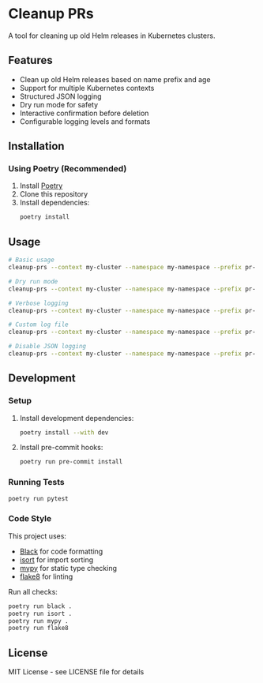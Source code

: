 # Cleanup PRs

A tool for cleaning up old Helm releases in Kubernetes clusters.

## Features

- Clean up old Helm releases based on name prefix and age
- Support for multiple Kubernetes contexts
- Structured JSON logging
- Dry run mode for safety
- Interactive confirmation before deletion
- Configurable logging levels and formats

## Installation

### Using Poetry (Recommended)

1. Install [Poetry](https://python-poetry.org/docs/#installation)
2. Clone this repository
3. Install dependencies:
   ```bash
   poetry install
   ```

## Usage

```bash
# Basic usage
cleanup-prs --context my-cluster --namespace my-namespace --prefix pr- --days 7

# Dry run mode
cleanup-prs --context my-cluster --namespace my-namespace --prefix pr- --days 7 --dry-run

# Verbose logging
cleanup-prs --context my-cluster --namespace my-namespace --prefix pr- --days 7 -v

# Custom log file
cleanup-prs --context my-cluster --namespace my-namespace --prefix pr- --days 7 --log-file /path/to/logs/cleanup.log

# Disable JSON logging
cleanup-prs --context my-cluster --namespace my-namespace --prefix pr- --days 7 --no-json-logging
```

## Development

### Setup

1. Install development dependencies:

   ```bash
   poetry install --with dev
   ```

2. Install pre-commit hooks:
   ```bash
   poetry run pre-commit install
   ```

### Running Tests

```bash
poetry run pytest
```

### Code Style

This project uses:

- [Black](https://black.readthedocs.io/) for code formatting
- [isort](https://pycqa.github.io/isort/) for import sorting
- [mypy](https://mypy.readthedocs.io/) for static type checking
- [flake8](https://flake8.pycqa.org/) for linting

Run all checks:

```bash
poetry run black .
poetry run isort .
poetry run mypy .
poetry run flake8
```

## License

MIT License - see LICENSE file for details
